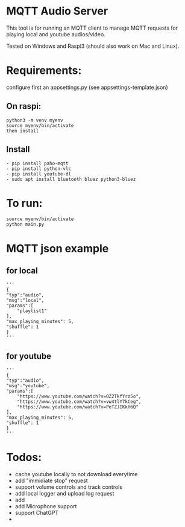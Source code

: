 # MQTT Audio Server
This tool is for running an MQTT client to manage MQTT requests for
playing local and youtube audios/video. 

Tested on Windows and Raspi3 (should also work on Mac and Linux).

# Requirements:
configure first an appsettings.py (see appsettings-template.json)

## On raspi:
    python3 -m venv myenv
    source myenv/bin/activate
    then install

## Install
    - pip install paho-mqtt
    - pip install python-vlc
    - pip install youtube-dl
    - sudo apt install bluetooth bluez python3-bluez

# To run:
    source myenv/bin/activate
    python main.py

# MQTT json example
## for local
    '''
    {
    "typ":"audio",
    "msg":"local",
    "params":[
        "playlist1"
    ],
    "max_playing_minutes": 5,
    "shuffle": 1
    }
    '''

## for youtube
    '''
    {
    "typ":"audio",
    "msg":"youtube",
    "params":[
        "https://www.youtube.com/watch?v=OZ2TkfYrz5o",
        "https://www.youtube.com/watch?v=vw4tlY7kCeg",
        "https://www.youtube.com/watch?v=PeTZJIKkH6Q"
    ],
    "max_playing_minutes": 5,
    "shuffle": 1
    }
    '''

# Todos:
- cache youtube locally to not download everytime
- add "immidiate stop" request
- support volume controls and track controls
- add local logger and upload log request
- add 
- add Microphone support
- support ChatGPT
- 
